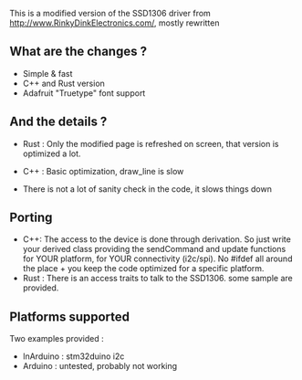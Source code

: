 This is a modified version of the SSD1306 driver from http://www.RinkyDinkElectronics.com/, mostly rewritten

## What are the changes ?

- Simple & fast
- C++ and Rust version
- Adafruit "Truetype" font support

## And the details ?

* Rust : Only the modified page is refreshed on screen, that version is optimized a lot.
* C++  : Basic optimization, draw_line is slow

* There is not a lot of sanity check in the code, it slows things down

## Porting
* C++: The access to the device is done through derivation. So just write your derived class providing the sendCommand and update functions for YOUR platform, for YOUR connectivity (i2c/spi). No #ifdef all around the place + you keep the code optimized for a specific platform.
* Rust : There is an access traits to talk to the SSD1306. some sample are provided.

## Platforms supported
Two examples provided : 

* lnArduino : stm32duino i2c
* Arduino : untested, probably not working
